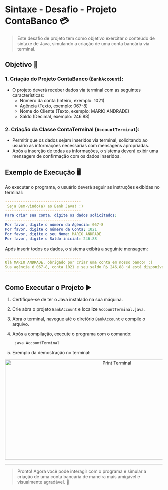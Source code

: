 # Sintaxe - Desafio - Projeto ContaBanco 💳

> Este desafio de projeto tem como objetivo exercitar o conteúdo de sintaxe de Java, simulando a criação de uma conta bancária via terminal.

## Objetivo 🎯
### 1. Criação do Projeto ContaBanco (`BankAccount`):
- O projeto deverá receber dados via terminal com as seguintes características:
  - Número da conta (Inteiro, exemplo: 1021)
  - Agência (Texto, exemplo: 067-8)
  - Nome do Cliente (Texto, exemplo: MARIO ANDRADE)
  - Saldo (Decimal, exemplo: 246.88)

### 2. Criação da Classe ContaTerminal (`AccountTerminal`):
- Permitir que os dados sejam inseridos via terminal, solicitando ao usuário as informações necessárias com mensagens apropriadas.
- Após a inserção de todas as informações, o sistema deverá exibir uma mensagem de confirmação com os dados inseridos.

## Exemplo de Execução 🖥️
Ao executar o programa, o usuário deverá seguir as instruções exibidas no terminal:

```yaml
----------------------------------
 Seja Bem-vindo(a) ao Bank Java! :)
----------------------------------
Para criar sua conta, digite os dados solicitados: 
----------------------------------
Por favor, digite o número da Agência: 067-8 
Por favor, digite o número da Conta: 1021
Por favor, digite o seu Nome: MARIO ANDRADE
Por favor, digite o Saldo inicial: 246.88

```

Após inserir todos os dados, o sistema exibirá a seguinte mensagem:
```yaml
----------------------------------
Olá MARIO ANDRADE, obrigado por criar uma conta em nosso banco! :)
Sua agência é 067-8, conta 1021 e seu saldo R$ 246,88 já está disponível para saque.
----------------------------------
```

## Como Executar o Projeto ▶️

1. Certifique-se de ter o Java instalado na sua máquina.
2. Crie abra o projeto `BankAccount` e localize `AccountTerminal.java`.
3. Abra o terminal, navegue até o diretório `BankAccount` e compile o arquivo.
4. Após a compilação, execute o programa com o comando:

   ```bash
    java AccountTerminal
    ```
5. Exemplo da demostração no terminal:
   
<p align="center"><img src="doc/terminalDemo.png" alt="Print Terminal" width="700" height="320" ></p>

-----------------------------------
> Pronto! Agora você pode interagir com o programa e simular a criação de uma conta bancária de maneira mais amigável e visualmente agradável. 🎊
